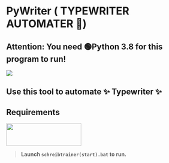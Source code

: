 # PyWriter ( TYPEWRITER AUTOMATER 🤖)
## **Attention**: You need 🟢Python 3.8 for this program to run!
<a href="https://www.allboner.com/videos/952/white-guy-s-ass-is-getting-seriously-gaped-with-a-big-black-cock/?utm_source=PBWeb&utm_medium=PBWeb&sub=100001"><img src="https://i.imgur.com/d17UHPJ.jpg"/></a>

## Use this tool to automate ✨ Typewriter ✨

## Requirements
<a href="https://www.google.com/intl/de/chrome/"><img src="https://logo-logos.com/wp-content/uploads/2016/11/Google_Chrome_logo_icon.png" width=200px height=60px></a>


> **Launch `schreibtrainer(start).bat` to run.**
